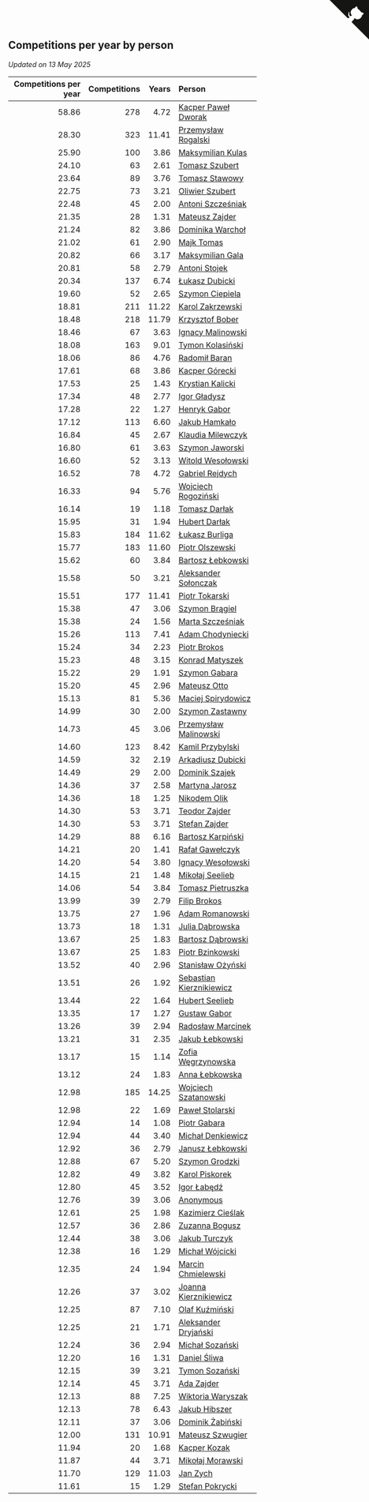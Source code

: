## Competitions per year by person

*Updated on 13 May 2025*

| Competitions per year | Competitions | Years | Person |
| ---: | ---: | ---: | :--- |
| 58.86 | 278 | 4.72 | [Kacper Paweł Dworak](https://www.worldcubeassociation.org/persons/2020DWOR01) |
| 28.30 | 323 | 11.41 | [Przemysław Rogalski](https://www.worldcubeassociation.org/persons/2013ROGA02) |
| 25.90 | 100 | 3.86 | [Maksymilian Kulas](https://www.worldcubeassociation.org/persons/2021KULA02) |
| 24.10 | 63 | 2.61 | [Tomasz Szubert](https://www.worldcubeassociation.org/persons/2022SZUB02) |
| 23.64 | 89 | 3.76 | [Tomasz Stawowy](https://www.worldcubeassociation.org/persons/2021STAW01) |
| 22.75 | 73 | 3.21 | [Oliwier Szubert](https://www.worldcubeassociation.org/persons/2022SZUB01) |
| 22.48 | 45 | 2.00 | [Antoni Szcześniak](https://www.worldcubeassociation.org/persons/2023SZCZ04) |
| 21.35 | 28 | 1.31 | [Mateusz Zajder](https://www.worldcubeassociation.org/persons/2024ZAJD01) |
| 21.24 | 82 | 3.86 | [Dominika Warchoł](https://www.worldcubeassociation.org/persons/2021WARC01) |
| 21.02 | 61 | 2.90 | [Majk Tomas](https://www.worldcubeassociation.org/persons/2022TOMA05) |
| 20.82 | 66 | 3.17 | [Maksymilian Gala](https://www.worldcubeassociation.org/persons/2022GALA01) |
| 20.81 | 58 | 2.79 | [Antoni Stojek](https://www.worldcubeassociation.org/persons/2022STOJ03) |
| 20.34 | 137 | 6.74 | [Łukasz Dubicki](https://www.worldcubeassociation.org/persons/2018DUBI01) |
| 19.60 | 52 | 2.65 | [Szymon Ciepiela](https://www.worldcubeassociation.org/persons/2022CIEP01) |
| 18.81 | 211 | 11.22 | [Karol Zakrzewski](https://www.worldcubeassociation.org/persons/2014ZAKR01) |
| 18.48 | 218 | 11.79 | [Krzysztof Bober](https://www.worldcubeassociation.org/persons/2013BOBE01) |
| 18.46 | 67 | 3.63 | [Ignacy Malinowski](https://www.worldcubeassociation.org/persons/2021MALI02) |
| 18.08 | 163 | 9.01 | [Tymon Kolasiński](https://www.worldcubeassociation.org/persons/2016KOLA02) |
| 18.06 | 86 | 4.76 | [Radomił Baran](https://www.worldcubeassociation.org/persons/2020BARA02) |
| 17.61 | 68 | 3.86 | [Kacper Górecki](https://www.worldcubeassociation.org/persons/2021GORE01) |
| 17.53 | 25 | 1.43 | [Krystian Kalicki](https://www.worldcubeassociation.org/persons/2023KALI10) |
| 17.34 | 48 | 2.77 | [Igor Gładysz](https://www.worldcubeassociation.org/persons/2022GLAD01) |
| 17.28 | 22 | 1.27 | [Henryk Gabor](https://www.worldcubeassociation.org/persons/2024GABO02) |
| 17.12 | 113 | 6.60 | [Jakub Hamkało](https://www.worldcubeassociation.org/persons/2018HAMK01) |
| 16.84 | 45 | 2.67 | [Klaudia Milewczyk](https://www.worldcubeassociation.org/persons/2022MILE05) |
| 16.80 | 61 | 3.63 | [Szymon Jaworski](https://www.worldcubeassociation.org/persons/2021JAWO01) |
| 16.60 | 52 | 3.13 | [Witold Wesołowski](https://www.worldcubeassociation.org/persons/2022WESO01) |
| 16.52 | 78 | 4.72 | [Gabriel Rejdych](https://www.worldcubeassociation.org/persons/2020REJD01) |
| 16.33 | 94 | 5.76 | [Wojciech Rogoziński](https://www.worldcubeassociation.org/persons/2019ROGO04) |
| 16.14 | 19 | 1.18 | [Tomasz Darłak](https://www.worldcubeassociation.org/persons/2024DARL01) |
| 15.95 | 31 | 1.94 | [Hubert Darłak](https://www.worldcubeassociation.org/persons/2023DARL03) |
| 15.83 | 184 | 11.62 | [Łukasz Burliga](https://www.worldcubeassociation.org/persons/2013BURL01) |
| 15.77 | 183 | 11.60 | [Piotr Olszewski](https://www.worldcubeassociation.org/persons/2013OLSZ02) |
| 15.62 | 60 | 3.84 | [Bartosz Łebkowski](https://www.worldcubeassociation.org/persons/2021LEBK01) |
| 15.58 | 50 | 3.21 | [Aleksander Sołonczak](https://www.worldcubeassociation.org/persons/2022SOLO01) |
| 15.51 | 177 | 11.41 | [Piotr Tokarski](https://www.worldcubeassociation.org/persons/2013TOKA01) |
| 15.38 | 47 | 3.06 | [Szymon Brągiel](https://www.worldcubeassociation.org/persons/2022BRAG03) |
| 15.38 | 24 | 1.56 | [Marta Szcześniak](https://www.worldcubeassociation.org/persons/2023SZCZ07) |
| 15.26 | 113 | 7.41 | [Adam Chodyniecki](https://www.worldcubeassociation.org/persons/2017CHOD02) |
| 15.24 | 34 | 2.23 | [Piotr Brokos](https://www.worldcubeassociation.org/persons/2023BROK01) |
| 15.23 | 48 | 3.15 | [Konrad Matyszek](https://www.worldcubeassociation.org/persons/2022MATY02) |
| 15.22 | 29 | 1.91 | [Szymon Gabara](https://www.worldcubeassociation.org/persons/2023GABA01) |
| 15.20 | 45 | 2.96 | [Mateusz Otto](https://www.worldcubeassociation.org/persons/2022OTTO01) |
| 15.13 | 81 | 5.36 | [Maciej Spirydowicz](https://www.worldcubeassociation.org/persons/2020SPIR01) |
| 14.99 | 30 | 2.00 | [Szymon Zastawny](https://www.worldcubeassociation.org/persons/2023ZAST01) |
| 14.73 | 45 | 3.06 | [Przemysław Malinowski](https://www.worldcubeassociation.org/persons/2022MALI01) |
| 14.60 | 123 | 8.42 | [Kamil Przybylski](https://www.worldcubeassociation.org/persons/2016PRZY01) |
| 14.59 | 32 | 2.19 | [Arkadiusz Dubicki](https://www.worldcubeassociation.org/persons/2023DUBI01) |
| 14.49 | 29 | 2.00 | [Dominik Szajek](https://www.worldcubeassociation.org/persons/2023SZAJ01) |
| 14.36 | 37 | 2.58 | [Martyna Jarosz](https://www.worldcubeassociation.org/persons/2022JARO01) |
| 14.36 | 18 | 1.25 | [Nikodem Olik](https://www.worldcubeassociation.org/persons/2024OLIK01) |
| 14.30 | 53 | 3.71 | [Teodor Zajder](https://www.worldcubeassociation.org/persons/2021ZAJD03) |
| 14.30 | 53 | 3.71 | [Stefan Zajder](https://www.worldcubeassociation.org/persons/2021ZAJD02) |
| 14.29 | 88 | 6.16 | [Bartosz Karpiński](https://www.worldcubeassociation.org/persons/2019KARP03) |
| 14.21 | 20 | 1.41 | [Rafał Gawełczyk](https://www.worldcubeassociation.org/persons/2023GAWE01) |
| 14.20 | 54 | 3.80 | [Ignacy Wesołowski](https://www.worldcubeassociation.org/persons/2021WESO01) |
| 14.15 | 21 | 1.48 | [Mikołaj Seelieb](https://www.worldcubeassociation.org/persons/2023SEEL04) |
| 14.06 | 54 | 3.84 | [Tomasz Pietruszka](https://www.worldcubeassociation.org/persons/2021PIET01) |
| 13.99 | 39 | 2.79 | [Filip Brokos](https://www.worldcubeassociation.org/persons/2022BROK03) |
| 13.75 | 27 | 1.96 | [Adam Romanowski](https://www.worldcubeassociation.org/persons/2023ROMA10) |
| 13.73 | 18 | 1.31 | [Julia Dąbrowska](https://www.worldcubeassociation.org/persons/2024DABR01) |
| 13.67 | 25 | 1.83 | [Bartosz Dąbrowski](https://www.worldcubeassociation.org/persons/2023DABR07) |
| 13.67 | 25 | 1.83 | [Piotr Bzinkowski](https://www.worldcubeassociation.org/persons/2023BZIN01) |
| 13.52 | 40 | 2.96 | [Stanisław Ożyński](https://www.worldcubeassociation.org/persons/2022OZYN01) |
| 13.51 | 26 | 1.92 | [Sebastian Kierznikiewicz](https://www.worldcubeassociation.org/persons/2023KIER02) |
| 13.44 | 22 | 1.64 | [Hubert Seelieb](https://www.worldcubeassociation.org/persons/2023SEEL02) |
| 13.35 | 17 | 1.27 | [Gustaw Gabor](https://www.worldcubeassociation.org/persons/2024GABO01) |
| 13.26 | 39 | 2.94 | [Radosław Marcinek](https://www.worldcubeassociation.org/persons/2022MARC05) |
| 13.21 | 31 | 2.35 | [Jakub Łebkowski](https://www.worldcubeassociation.org/persons/2023LEBK01) |
| 13.17 | 15 | 1.14 | [Zofia Węgrzynowska](https://www.worldcubeassociation.org/persons/2024WEGR01) |
| 13.12 | 24 | 1.83 | [Anna Łebkowska](https://www.worldcubeassociation.org/persons/2023LEBK04) |
| 12.98 | 185 | 14.25 | [Wojciech Szatanowski](https://www.worldcubeassociation.org/persons/2011SZAT01) |
| 12.98 | 22 | 1.69 | [Paweł Stolarski](https://www.worldcubeassociation.org/persons/2023STOL04) |
| 12.94 | 14 | 1.08 | [Piotr Gabara](https://www.worldcubeassociation.org/persons/2024GABA02) |
| 12.94 | 44 | 3.40 | [Michał Denkiewicz](https://www.worldcubeassociation.org/persons/2021DENK01) |
| 12.92 | 36 | 2.79 | [Janusz Łebkowski](https://www.worldcubeassociation.org/persons/2022LEBK01) |
| 12.88 | 67 | 5.20 | [Szymon Grodzki](https://www.worldcubeassociation.org/persons/2020GROD01) |
| 12.82 | 49 | 3.82 | [Karol Piskorek](https://www.worldcubeassociation.org/persons/2021PISK01) |
| 12.80 | 45 | 3.52 | [Igor Łabędź](https://www.worldcubeassociation.org/persons/2021LABE01) |
| 12.76 | 39 | 3.06 | [Anonymous](https://www.worldcubeassociation.org/persons/2022ANON03) |
| 12.61 | 25 | 1.98 | [Kazimierz Cieślak](https://www.worldcubeassociation.org/persons/2023CIES01) |
| 12.57 | 36 | 2.86 | [Zuzanna Bogusz](https://www.worldcubeassociation.org/persons/2022BOGU01) |
| 12.44 | 38 | 3.06 | [Jakub Turczyk](https://www.worldcubeassociation.org/persons/2022TURC02) |
| 12.38 | 16 | 1.29 | [Michał Wójcicki](https://www.worldcubeassociation.org/persons/2024WOJC01) |
| 12.35 | 24 | 1.94 | [Marcin Chmielewski](https://www.worldcubeassociation.org/persons/2023CHMI01) |
| 12.26 | 37 | 3.02 | [Joanna Kierznikiewicz](https://www.worldcubeassociation.org/persons/2022KIER01) |
| 12.25 | 87 | 7.10 | [Olaf Kuźmiński](https://www.worldcubeassociation.org/persons/2018KUZM02) |
| 12.25 | 21 | 1.71 | [Aleksander Dryjański](https://www.worldcubeassociation.org/persons/2023DRYJ01) |
| 12.24 | 36 | 2.94 | [Michał Sozański](https://www.worldcubeassociation.org/persons/2022SOZA02) |
| 12.20 | 16 | 1.31 | [Daniel Śliwa](https://www.worldcubeassociation.org/persons/2024SLIW01) |
| 12.15 | 39 | 3.21 | [Tymon Sozański](https://www.worldcubeassociation.org/persons/2022SOZA01) |
| 12.14 | 45 | 3.71 | [Ada Zajder](https://www.worldcubeassociation.org/persons/2021ZAJD01) |
| 12.13 | 88 | 7.25 | [Wiktoria Waryszak](https://www.worldcubeassociation.org/persons/2018WARY01) |
| 12.13 | 78 | 6.43 | [Jakub Hibszer](https://www.worldcubeassociation.org/persons/2018HIBS01) |
| 12.11 | 37 | 3.06 | [Dominik Żabiński](https://www.worldcubeassociation.org/persons/2022ZABI01) |
| 12.00 | 131 | 10.91 | [Mateusz Szwugier](https://www.worldcubeassociation.org/persons/2014SZWU01) |
| 11.94 | 20 | 1.68 | [Kacper Kozak](https://www.worldcubeassociation.org/persons/2023KOZA05) |
| 11.87 | 44 | 3.71 | [Mikołaj Morawski](https://www.worldcubeassociation.org/persons/2021MORA01) |
| 11.70 | 129 | 11.03 | [Jan Zych](https://www.worldcubeassociation.org/persons/2014ZYCH01) |
| 11.61 | 15 | 1.29 | [Stefan Pokrycki](https://www.worldcubeassociation.org/persons/2024POKR01) |


<a href="https://github.com/noeruchangd/wca_statistics_vn" class="github-corner" aria-label="View source on Github"><svg width="80" height="80" viewBox="0 0 250 250" style="fill:#151513; color:#fff; position: absolute; top: 0; border: 0; right: 0;" aria-hidden="true"><path d="M0,0 L115,115 L130,115 L142,142 L250,250 L250,0 Z"></path><path d="M128.3,109.0 C113.8,99.7 119.0,89.6 119.0,89.6 C122.0,82.7 120.5,78.6 120.5,78.6 C119.2,72.0 123.4,76.3 123.4,76.3 C127.3,80.9 125.5,87.3 125.5,87.3 C122.9,97.6 130.6,101.9 134.4,103.2" fill="currentColor" style="transform-origin: 130px 106px;" class="octo-arm"></path><path d="M115.0,115.0 C114.9,115.1 118.7,116.5 119.8,115.4 L133.7,101.6 C136.9,99.2 139.9,98.4 142.2,98.6 C133.8,88.0 127.5,74.4 143.8,58.0 C148.5,53.4 154.0,51.2 159.7,51.0 C160.3,49.4 163.2,43.6 171.4,40.1 C171.4,40.1 176.1,42.5 178.8,56.2 C183.1,58.6 187.2,61.8 190.9,65.4 C194.5,69.0 197.7,73.2 200.1,77.6 C213.8,80.2 216.3,84.9 216.3,84.9 C212.7,93.1 206.9,96.0 205.4,96.6 C205.1,102.4 203.0,107.8 198.3,112.5 C181.9,128.9 168.3,122.5 157.7,114.1 C157.9,116.9 156.7,120.9 152.7,124.9 L141.0,136.5 C139.8,137.7 141.6,141.9 141.8,141.8 Z" fill="currentColor" class="octo-body"></path></svg></a><style>.github-corner:hover .octo-arm{animation:octocat-wave 560ms ease-in-out}@keyframes octocat-wave{0%,100%{transform:rotate(0)}20%,60%{transform:rotate(-25deg)}40%,80%{transform:rotate(10deg)}}@media (max-width:500px){.github-corner:hover .octo-arm{animation:none}.github-corner .octo-arm{animation:octocat-wave 560ms ease-in-out}}</style>
